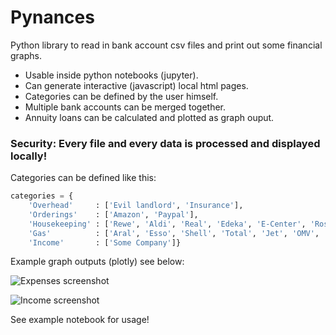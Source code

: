 # Pynances
Python library to read in bank account csv files and print out some financial graphs.

- Usable inside python notebooks (jupyter).
- Can generate interactive (javascript) local html pages. 
- Categories can be defined by the user himself.
- Multiple bank accounts can be merged together.
- Annuity loans can be calculated and plotted as graph ouput.

### Security: Every file and every data is processed and displayed locally! 

Categories can be defined like this:
```python
categories = {
    'Overhead'     : ['Evil landlord', 'Insurance'],
    'Orderings'    : ['Amazon', 'Paypal'],
    'Housekeeping' : ['Rewe', 'Aldi', 'Real', 'Edeka', 'E-Center', 'Rossmann', 'OBI', 'LIDL'],
    'Gas'          : ['Aral', 'Esso', 'Shell', 'Total', 'Jet', 'OMV', 'ELO', 'SUPOL'],    
    'Income'       : ['Some Company']}
```

Example graph outputs (plotly) see below:

![Expenses screenshot](https://github.com/cpetry/pynances/blob/master/screenshot_expenses.PNG "Expenses")

![Income screenshot](https://github.com/cpetry/pynances/blob/master/screenshot_income.PNG "Expenses")

See example notebook for usage!
